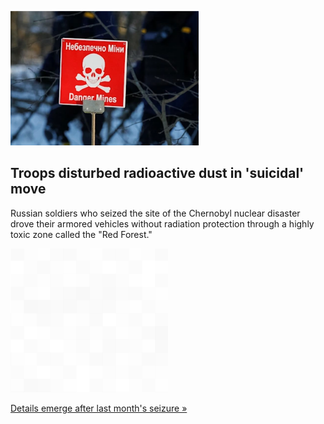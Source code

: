 
![Troops disturbed radioactive dust in 'suicidal' move](./20220329175852.png)
## Troops disturbed radioactive dust in 'suicidal' move

Russian soldiers who seized the site of the Chernobyl nuclear disaster drove their armored vehicles without radiation protection through a highly toxic zone called the "Red Forest."

![pic](../square_bg.png)

[Details emerge after last month's seizure »](https://www.yahoo.com/news/unprotected-russian-soldiers-disturbed-radioactive-165419388.html)
